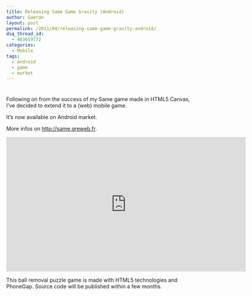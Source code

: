 ```yaml
---
title: Releasing Same Game Gravity (Android)
author: Gaetan
layout: post
permalink: /2011/04/releasing-same-game-gravity-android/
dsq_thread_id:
  - 463659772
categories:
  - Mobile
tags:
  - android
  - game
  - market
---
```

# 

Following on from the success of my Same game made in HTML5 Canvas, I’ve decided to extend it to a (web) mobile game.

It’s now available on Android market.

More infos on <http://same.greweb.fr>.

<iframe width="640" height="360" src="http://www.youtube.com/embed/Qyd69g9hmIY?feature=player_embedded" frameborder="0" allowfullscreen></iframe>

This ball removal puzzle game is made with HTML5 technologies and PhoneGap. Source code will be published within a few months.
